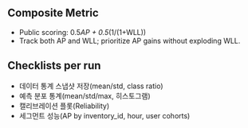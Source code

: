 ## Composite Metric
- Public scoring: 0.5*AP + 0.5*(1/(1+WLL))
- Track both AP and WLL; prioritize AP gains without exploding WLL.

## Checklists per run
- 데이터 통계 스냅샷 저장(mean/std, class ratio)
- 예측 분포 통계(mean/std/max, 히스토그램)
- 캘리브레이션 플롯(Reliability)
- 세그먼트 성능(AP by inventory_id, hour, user cohorts)


